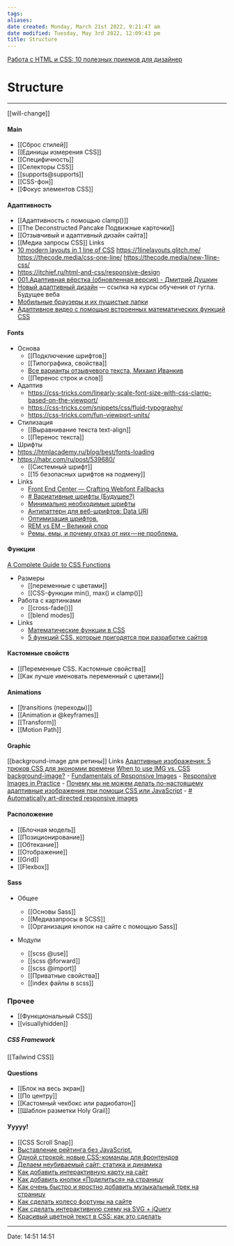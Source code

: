 ```yaml
---
tags: 
aliases: 
date created: Monday, March 21st 2022, 9:21:47 am
date modified: Tuesday, May 3rd 2022, 12:09:43 pm
title: Structure
---
```


[Работа с HTML и CSS: 10 полезных приемов для дизайнер](https://nuancesprog.ru/p/12211/)

# Structure

---
[[will-change]]

#### Main

- [[Сброс стилей]]
- [[Единицы измерения CSS]]
- [[Специфичность]]
- [[Селекторы CSS]]
- [[supports@supports]]
- [[CSS-фон]]
- [[Фокус элементов CSS]]

#### Адаптивность

- [[Адаптивность с помощью clamp()]]
- [[The Deconstructed Pancake Подвижные карточки]]
- [[Отзывчивый и адаптивный дизайн сайта]]
- [[Медиа запросы CSS]]
 Links
- [10 modern layouts in 1 line of CSS](https://www.youtube.com/watch?v=qm0IfG1GyZU) https://1linelayouts.glitch.me/ https://thecode.media/css-one-line/ https://thecode.media/new-1line-css/
- https://itchief.ru/html-and-css/responsive-design
- [001.Адаптивная вёрстка (обновленная версия) - Дмитрий Душкин](https://www.youtube.com/watch?v=5jTDpz7OXD4)
- [Новый адаптивный дизайн](https://www.youtube.com/watch?v=dhrX_biPH8c) — ссылка на курсы обучения от гугла. Будущее веба
- [Мобильные браузеры и их пушистые лапки](https://habr.com/ru/company/zerotech/blog/336172/)
- [Адаптивное видео с помощью встроенных математических функций CSS](https://yoksel.github.io/adaptive-video-with-css-math/)

#### Fonts

- Основа
	- [[Подключение шрифтов]]
	- [[Типографика, свойства]]
	- [Все варианты отзывчевого текста, Михаил Иванкив](https://www.youtube.com/watch?v=cO2-zYzjyD0)
	- [[Перенос строк и слов]]
- Адаптив
	- https://css-tricks.com/linearly-scale-font-size-with-css-clamp-based-on-the-viewport/
	- https://css-tricks.com/snippets/css/fluid-typography/
	- https://css-tricks.com/fun-viewport-units/
- Стилизация
	- [[Выравнивание текста text-align]]
	- [[Перенос текста]]
- Шрифты
- https://htmlacademy.ru/blog/best/fonts-loading
- https://habr.com/ru/post/539680/
	- [[Системный шрифт]]
	- [[15 безопасных шрифтов на подмену]]
- Links
	- [Front End Center — Crafting Webfont Fallbacks](https://www.youtube.com/watch?v=tO01ul1WNW8&t=604s)
	- [# Вариативные шрифты (Будущее?)](https://yoksel.github.io/opentype-variable-fonts/)
	- [Минимально необходимые шрифты](https://css-live.ru/articles/minimalno-neobxodimye-shrifty.html)
	- [Антипаттерн для веб-шрифтов: Data URI](https://css-live.ru/articles/antipattern-dlya-veb-shriftov-data-uri.html)
	- [Оптимизация шрифтов.](https://developers.google.com/web/fundamentals/performance/optimizing-content-efficiency/webfont-optimization?hl=ru)
	- [REM vs EM – Великий спор](https://habr.com/ru/post/280125/)
	- [Ремы, емы, и почему отказ от них — не проблема.](https://medium.com/devschacht/david-gilbertson-rems-and-ems-and-why-you-probably-dont-need-them-3b2b1e785787)

#### Функции

[A Complete Guide to CSS Functions](https://css-tricks.com/complete-guide-to-css-functions/)
- Размеры
	- [[переменные с цветами]]
	- [[CSS-функции min(), max() и clamp()]]
- Работа с картинками
	- [[cross-fade()]]
	- [[blend modes]]
- Links
	- [Математические функции в CSS](https://yoksel.github.io/css-math/#restrictions)
	- [5 функций CSS, которые пригодятся при разработке сайтов](https://nuancesprog.ru/p/12643/)

#### Кастомные свойств

- [[Переменные CSS. Кастомные свойства]]
- [[Как лучше именовать переменный с цветами]]

#### Animations

- [[transitions (переходы)]]
- [[Animation и @keyframes]]
- [[Transform]]
- [[Motion Path]]

#### Graphic

[[background-image для ретины]]
 Links
 [Адаптивные изображения: 5 трюков CSS для экономии времени](https://proglib.io/p/responsive-images)
 [When to use IMG vs. CSS background-image?](https://stackoverflow.com/questions/492809/when-to-use-img-vs-css-background-image)
	- [Fundamentals of Responsive Images](https://www.lullabot.com/articles/fundamentals-of-responsive-images)
	- [Responsive Images in Practice](http://alistapart.com/article/responsive-images-in-practice/)
	- [Почему мы не можем делать по-настоящему адаптивные изображения при помощи CSS или JavaScript](https://css-live.ru/articles/pochemu-my-ne-mozhem-delat-po-nastoyashhemu-adaptivnye-izobrazheniya-pri-pomoshhi-css-ili-javascript.html)
	- [# Automatically art-directed responsive images](https://cloudinary.com/blog/automatically_art_directed_responsive_images)

#### Расположение

- [[Блочная модель]]
- [[Позиционирование]]
- [[Обтекание]]
- [[Отображение]]
- [[Grid]]
- [[Flexbox]]

#### Sass

- Общее
	- [[Основы Sass]]
	- [[Медиазапросы в SCSS]]
	- [[Организация кнопок на сайте с помощью Sass]]
	
- Модули
	- [[scss @use]]
	- [[scss @forward]]
	- [[scss @import]]
	- [[Приватные свойства]]
	- [[index файлы в scss]]

### Прочее

- [[Функциональный CSS]]
- [[visuallyhidden]]

##### CSS Framework

[[Tailwind CSS]]

#### Questions

- [[Блок на весь экран]]
- [[По центру]]
- [[Кастомный чекбокс или радиобатон]]
- [[Шаблон разметки Holy Grail]]

#### Ууууу!

- [[CSS Scroll Snap]]
- [Выставление рейтинга без JavaScript.](https://eugeno.ru/%D0%B1%D0%BB%D0%BE%D0%B3/%D0%B2%D1%8B%D1%81%D1%82%D0%B0%D0%B2%D0%BB%D0%B5%D0%BD%D0%B8%D0%B5-%D1%80%D0%B5%D0%B9%D1%82%D0%B8%D0%BD%D0%B3%D0%B0)
- [Одной строкой: новые CSS-команды для фронтендов](https://thecode.media/css-one-line/)
- [Делаем неубиваемый сайт: статика и динамика](https://thecode.media/static/)
- [Как добавить интерактивную карту на сайт](https://thecode.media/maps/)
- [Как добавить кнопки «Поделиться» на страницу](https://thecode.media/quick-share/)
- [Как очень быстро и яростно добавить музыкальный трек на страницу](https://thecode.media/comments/)
- [Как сделать колесо фортуны на сайте](https://thecode.media/fortune/)
- [ Как сделать интерактивную схему на SVG + jQuery](https://snipp.ru/html-css/interactive-map)
- [Красивый цветной текст в CSS: как это сделать](https://thecode.media/fill-color/)
---

Date: 14:51 14:51
